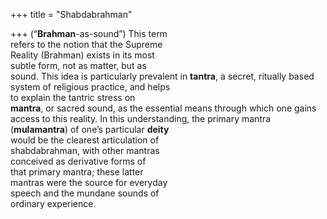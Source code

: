 +++
title = "Shabdabrahman"

+++
(“**Brahman**-as-sound”) This term  
refers to the notion that the Supreme  
Reality (Brahman) exists in its most  
subtle form, not as matter, but as  
sound. This idea is particularly prevalent in **tantra**, a secret, ritually based  
system of religious practice, and helps  
to explain the tantric stress on  
**mantra**, or sacred sound, as the essential means through which one gains  
access to this reality. In this understanding, the primary mantra (**mulamantra**) of one’s particular **deity**  
would be the clearest articulation of  
shabdabrahman, with other mantras  
conceived as derivative forms of  
that primary mantra; these latter  
mantras were the source for everyday  
speech and the mundane sounds of  
ordinary experience.